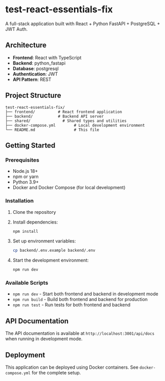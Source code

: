 # test-react-essentials-fix

A full-stack application built with React + Python FastAPI + PostgreSQL + JWT Auth.

## Architecture

- **Frontend**: React with TypeScript
- **Backend**: python_fastapi
- **Database**: postgresql
- **Authentication**: JWT
- **API Pattern**: REST

## Project Structure

```
test-react-essentials-fix/
├── frontend/          # React frontend application
├── backend/           # Backend API server
├── shared/              # Shared types and utilities
├── docker-compose.yml        # Local development environment
└── README.md                 # This file
```

## Getting Started

### Prerequisites

- Node.js 18+
- npm or yarn
- Python 3.9+
- Docker and Docker Compose (for local development)

### Installation

1. Clone the repository
2. Install dependencies:
   ```bash
   npm install
   ```

3. Set up environment variables:
   ```bash
   cp backend/.env.example backend/.env
   ```

4. Start the development environment:
   ```bash
   npm run dev
   ```

### Available Scripts

- `npm run dev` - Start both frontend and backend in development mode
- `npm run build` - Build both frontend and backend for production
- `npm run test` - Run tests for both frontend and backend

## API Documentation

The API documentation is available at `http://localhost:3001/api/docs` when running in development mode.

## Deployment

This application can be deployed using Docker containers. See `docker-compose.yml` for the complete setup.

